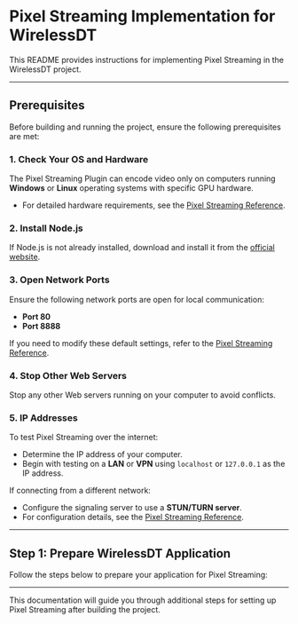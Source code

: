 # Pixel Streaming Implementation for WirelessDT

This README provides instructions for implementing Pixel Streaming in the WirelessDT project.

---

## Prerequisites

Before building and running the project, ensure the following prerequisites are met:

### 1. Check Your OS and Hardware
The Pixel Streaming Plugin can encode video only on computers running **Windows** or **Linux** operating systems with specific GPU hardware.  
- For detailed hardware requirements, see the [Pixel Streaming Reference](https://dev.epicgames.com/documentation/en-us/unreal-engine/unreal-engine-pixel-streaming-reference?application_version=5.0).

### 2. Install Node.js
If Node.js is not already installed, download and install it from the [official website](https://nodejs.org).

### 3. Open Network Ports
Ensure the following network ports are open for local communication:
- **Port 80**
- **Port 8888**

If you need to modify these default settings, refer to the [Pixel Streaming Reference](https://dev.epicgames.com/documentation/en-us/unreal-engine/unreal-engine-pixel-streaming-reference?application_version=5.0).

### 4. Stop Other Web Servers
Stop any other Web servers running on your computer to avoid conflicts.

### 5. IP Addresses
To test Pixel Streaming over the internet:
- Determine the IP address of your computer.
- Begin with testing on a **LAN** or **VPN** using `localhost` or `127.0.0.1` as the IP address.

If connecting from a different network:
- Configure the signaling server to use a **STUN/TURN server**.
- For configuration details, see the [Pixel Streaming Reference](https://dev.epicgames.com/documentation/en-us/unreal-engine/unreal-engine-pixel-streaming-reference?application_version=5.0).

---

## Step 1: Prepare WirelessDT Application

Follow the steps below to prepare your application for Pixel Streaming:

---

This documentation will guide you through additional steps for setting up Pixel Streaming after building the project.
